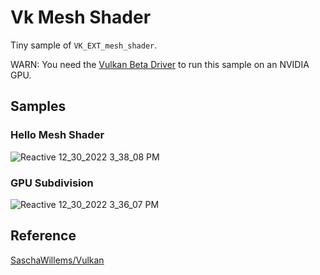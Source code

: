 # Vk Mesh Shader

Tiny sample of `VK_EXT_mesh_shader`.

WARN: You need the [Vulkan Beta Driver](https://developer.nvidia.com/vulkan-driver) to run this sample on an NVIDIA GPU.

## Samples

### Hello Mesh Shader

![Reactive 12_30_2022 3_38_08 PM](https://user-images.githubusercontent.com/30839669/210041896-9bc48fd1-c9cb-4c70-bdc4-23d04689fc7b.png)


### GPU Subdivision

![Reactive 12_30_2022 3_36_07 PM](https://user-images.githubusercontent.com/30839669/210041846-39b0adf2-6509-47c4-80cf-42792352373c.png)


## Reference

[SaschaWillems/Vulkan](https://github.com/SaschaWillems/Vulkan/tree/master/examples/meshshader)
